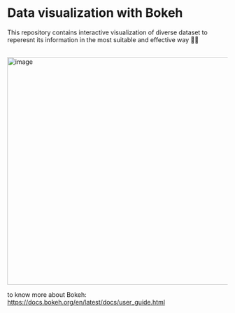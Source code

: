 # Data visualization with Bokeh 

This repository contains interactive visualization of diverse dataset to reperesnt its information in the most suitable and effective way 🔮✨

<br/>
<img width="519" alt="image" src="https://user-images.githubusercontent.com/40763359/170131657-b19b4978-d013-4b53-a1c3-3f50028707f2.png">

to know more about Bokeh:  
https://docs.bokeh.org/en/latest/docs/user_guide.html
